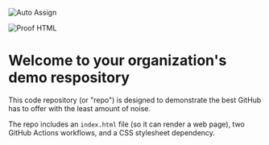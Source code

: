 ![Auto Assign](https://github.com/Ariba-DevOps/demo-repository/actions/workflows/auto-assign.yml/badge.svg)

![Proof HTML](https://github.com/Ariba-DevOps/demo-repository/actions/workflows/proof-html.yml/badge.svg)

# Welcome to your organization's demo respository
This code repository (or "repo") is designed to demonstrate the best GitHub has to offer with the least amount of noise.

The repo includes an `index.html` file (so it can render a web page), two GitHub Actions workflows, and a CSS stylesheet dependency.
